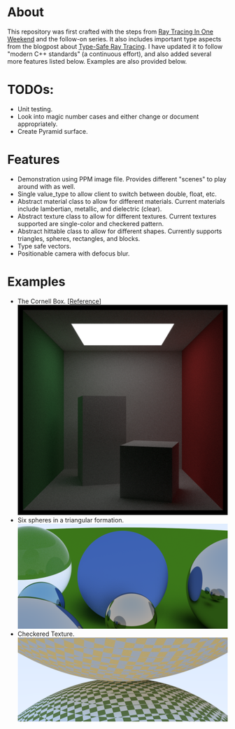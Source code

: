 # About
This repository was first crafted with the steps from [Ray Tracing In One Weekend](https://raytracing.github.io/books/RayTracingInOneWeekend.html#overview) and the follow-on series. It also includes important type aspects from the blogpost about [Type-Safe Ray Tracing](https://ajeetdsouza.github.io/blog/posts/type-safe-raytracing-in-modern-cpp/). I have updated it to follow "modern C++ standards" (a continuous effort), and also added several more features listed below. Examples are also provided below.

# TODOs:
- Unit testing.
- Look into magic number cases and either change or document appropriately.
- Create Pyramid surface.

# Features
- Demonstration using PPM image file. Provides different "scenes" to play around with as well.
- Single value_type to allow client to switch between double, float, etc.
- Abstract material class to allow for different materials. Current materials include lambertian, metallic, and dielectric (clear).
- Abstract texture class to allow for different textures. Current textures supported are single-color and checkered pattern.
- Abstract hittable class to allow for different shapes. Currently supports triangles, spheres, rectangles, and blocks.
- Type safe vectors.
- Positionable camera with defocus blur.

# Examples
- The Cornell Box. [[Reference](https://www.graphics.cornell.edu/online/box/history.html)]
![Example 1](images/raytracing_example5.png)
- Six spheres in a triangular formation.
![Example 2](images/raytracing_example1.png)
- Checkered Texture.
![Example 3](images/raytracing_example4.png)
